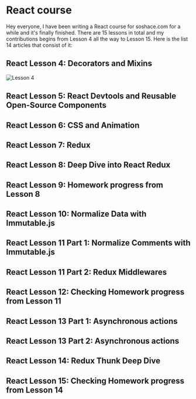 # React course

Hey everyone, I have been writing a React course for soshace.com for a while and it's finally finished. There are 15 lessons in total and my contributions begins from Lesson 4 all the way to Lesson 15. Here is the list 14 articles that consist of it:

## React Lesson 4: Decorators and Mixins
![Lesson 4]()

## React Lesson 5: React Devtools and Reusable Open-Source Components

## React Lesson 6: CSS and Animation

## React Lesson 7: Redux

## React Lesson 8: Deep Dive into React Redux

## React Lesson 9: Homework progress from Lesson 8

## React Lesson 10: Normalize Data with Immutable.js

## React Lesson 11 Part 1: Normalize Comments with Immutable.js

## React Lesson 11 Part 2: Redux Middlewares

## React Lesson 12: Checking Homework progress from Lesson 11

## React Lesson 13 Part 1: Asynchronous actions

## React Lesson 13 Part 2: Asynchronous actions

## React Lesson 14: Redux Thunk Deep Dive

## React Lesson 15: Checking Homework progress from Lesson 14
